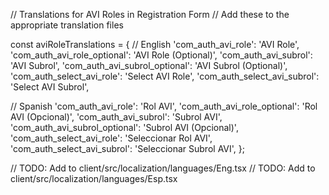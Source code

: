 // Translations for AVI Roles in Registration Form
// Add these to the appropriate translation files

const aviRoleTranslations = {
  // English
  'com_auth_avi_role': 'AVI Role',
  'com_auth_avi_role_optional': 'AVI Role (Optional)',
  'com_auth_avi_subrol': 'AVI Subrol',
  'com_auth_avi_subrol_optional': 'AVI Subrol (Optional)',
  'com_auth_select_avi_role': 'Select AVI Role',
  'com_auth_select_avi_subrol': 'Select AVI Subrol',

  // Spanish
  'com_auth_avi_role': 'Rol AVI',
  'com_auth_avi_role_optional': 'Rol AVI (Opcional)',
  'com_auth_avi_subrol': 'Subrol AVI',
  'com_auth_avi_subrol_optional': 'Subrol AVI (Opcional)',
  'com_auth_select_avi_role': 'Seleccionar Rol AVI',
  'com_auth_select_avi_subrol': 'Seleccionar Subrol AVI',
};

// TODO: Add to client/src/localization/languages/Eng.tsx
// TODO: Add to client/src/localization/languages/Esp.tsx